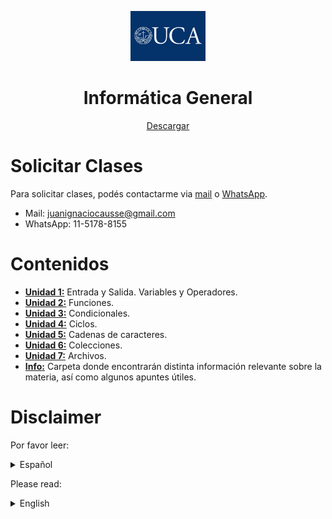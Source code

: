 <p align="center">
  <img src="https://github.com/jcausse/clases_uca_ig/blob/main/.other/uca_logo.png?raw=true" height="80"/>
</p>
<h1 align="center">Informática General</h1>
<p align="center"><a href="https://github.com/jcausse/clases_uca_ig/archive/refs/heads/main.zip">Descargar</a></p>

# Solicitar Clases
Para solicitar clases, podés contactarme via [mail](mailto:juanignaciocausse@gmail.com) o [WhatsApp](https://wa.me/541151788155).
* Mail: juanignaciocausse@gmail.com
* WhatsApp: 11-5178-8155

# Contenidos
* [**Unidad 1:**](https://github.com/jcausse/clases_uca_ig/tree/main/unidad_1) Entrada y Salida. Variables y Operadores.
* [**Unidad 2:**](https://github.com/jcausse/clases_uca_ig/tree/main/unidad_2) Funciones.
* [**Unidad 3:**](https://github.com/jcausse/clases_uca_ig/tree/main/unidad_3) Condicionales.
* [**Unidad 4:**](https://github.com/jcausse/clases_uca_ig/tree/main/unidad_4) Ciclos.
* [**Unidad 5:**](https://github.com/jcausse/clases_uca_ig/tree/main/unidad_5) Cadenas de caracteres.
* [**Unidad 6:**](https://github.com/jcausse/clases_uca_ig/tree/main/unidad_6) Colecciones.
* [**Unidad 7:**](https://github.com/jcausse/clases_uca_ig/tree/main/unidad_7) Archivos.
* [**Info:**](https://github.com/jcausse/clases_uca_ig/tree/main/info) Carpeta donde encontrarán distinta información relevante sobre la materia, así como algunos apuntes útiles.

# Disclaimer
Por favor leer:

<details>
<summary> Español </summary>

# Disclaimer (ES)
Este repositorio contiene algunos apuntes teóricos de mi autoría, y ejercicios resueltos de guías de Informática General de la UCA - Buenos Aires.

Los mismos fueron resueltos en vivo, en **clases particulares** impartidas a alumnos que han querido compartir con la comunidad los archivos generados durante las mismas. **No estoy asociado a la cátedra**.

Los distintos programas aquí expuestos, así como las _features_ de Python utilizadas, se ajustan a los criterios y restricciones impuestos por la cátedra
Informática General de la UCA, por lo que, si bien algunas soluciones pueden mejorarse utilizando características de Python más avanzadas, no se hace uso de 
las mismas para cumplir con los mencionados requisitos. Es por esto que el presente repositorio NO pretende:
* Ser compatible con materias de Python de otras universidades.
* Ser parte de un _portfolio_ personal.

</details>

Please read:

<details>
<summary> English </summary>
  
# Disclaimer (EN)
This repository contains some theoretical notes authored by me, as well as solved exercises from the General Informatics course guides at UCA - Buenos Aires.

These exercises were solved live, during private lessons given to students who have chosen to share the files generated during the sessions with the community. I am not affiliated with the course.

The various programs presented here, as well as the Python features used, adhere to the criteria and restrictions imposed by the General Informatics course at UCA. Therefore, while some solutions could be improved using more advanced Python features, these are not used in order to meet the stated requirements. For this reason, this repository does NOT intend to:
* Be compatible with Python courses from other universities.
* Be part of a personal portfolio.

</details>
